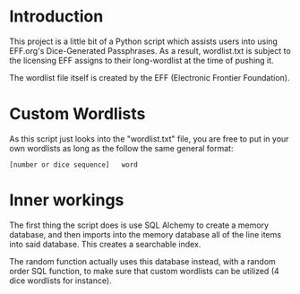 # Introduction

This project is a little bit of a Python script which assists users into using EFF.org's Dice-Generated Passphrases. As a result, wordlist.txt is subject to the licensing EFF assigns to their long-wordlist at the time of pushing it.

The wordlist file itself is created by the EFF (Electronic Frontier Foundation).

# Custom Wordlists

As this script just looks into the "wordlist.txt" file, you are free to put in your own wordlists as long as the follow the same general format:

```
[number or dice sequence]   word
```

# Inner workings

The first thing the script does is use SQL Alchemy to create a memory database, and then imports into the memory database all of the line items into said database. This creates a searchable index.

The random function actually uses this database instead, with a random order SQL function, to make sure that custom wordlists can be utilized (4 dice wordlists for instance).